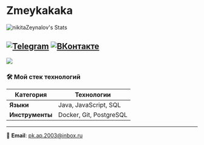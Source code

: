 # Zmeykakaka
![nikitaZeynalov's Stats](https://github-readme-stats.vercel.app/api?username=nikitaZeynalov&theme=synthwave&show_icons=true&hide_border=false&count_private=false)

[![Telegram](https://img.shields.io/badge/-Telegram-0088cc?style=flat&logo=telegram)](https://t.me/nikitanenikitane)
[![ВКонтакте](https://img.shields.io/badge/-ВКонтакте-0077FF?style=flat-square&logo=vk&logoColor=white)](https://vk.com/zmeykaaae)
---
 <img src="https://media3.giphy.com/media/aUovxH8Vf9qDu/giphy.gif
"/>

### 🛠 **Мой стек технологий**  
| Категория       | Технологии                                                                 |
|-----------------|---------------------------------------------------------------------------|
| **Языки**      | Java, JavaScript, SQL                                                  |
| **Инструменты** | Docker, Git, PostgreSQL                                                  |

---

📧 **Email**: pk.ap.2003@inbox.ru 
